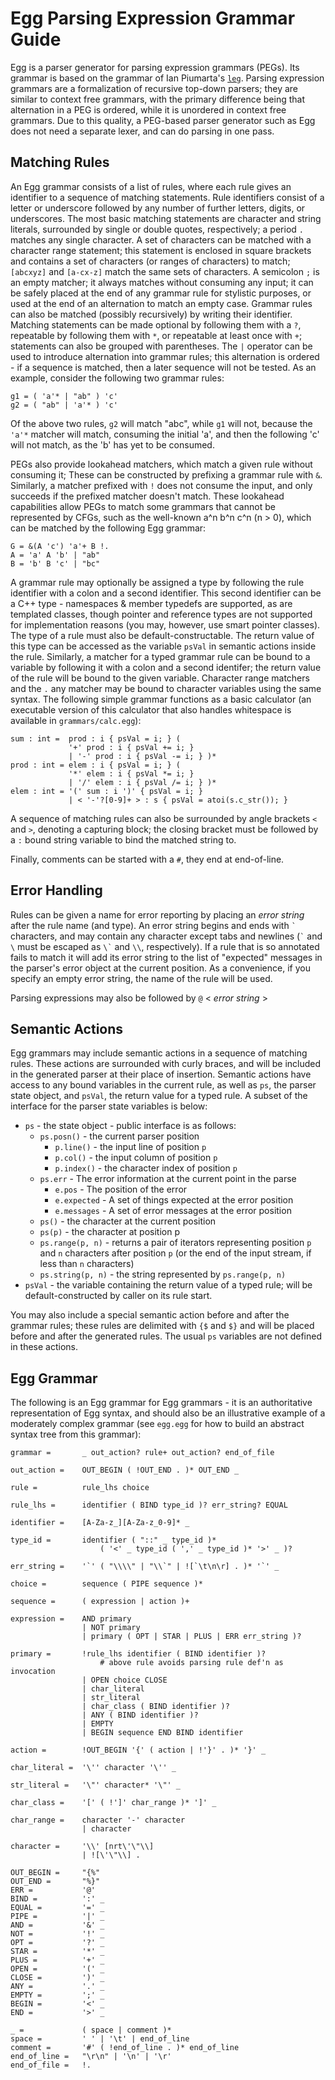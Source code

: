 # Egg Parsing Expression Grammar Guide #

Egg is a parser generator for parsing expression grammars (PEGs). 
Its grammar is based on the grammar of Ian Piumarta's [`leg`](http://piumarta.com/software/peg/). 
Parsing expression grammars are a formalization of recursive top-down parsers; they are similar to context free grammars, with the primary difference being that alternation in a PEG is ordered, while it is unordered in context free grammars. 
Due to this quality, a PEG-based parser generator such as Egg does not need a separate lexer, and can do parsing in one pass.

## Matching Rules ##

An Egg grammar consists of a list of rules, where each rule gives an identifier to a sequence of matching statements. 
Rule identifiers consist of a letter or underscore followed by any number of further letters, digits, or underscores. 
The most basic matching statements are character and string literals, surrounded by single or double quotes, respectively; a period `.` matches any single character. 
A set of characters can be matched with a character range statement; this statement is enclosed in square brackets and contains a set of characters (or ranges of characters) to match; `[abcxyz]` and `[a-cx-z]` match the same sets of characters. 
A semicolon `;` is an empty matcher; it always matches without consuming any input; it can be safely placed at the end of any grammar rule for stylistic purposes, or used at the end of an alternation to match an empty case. 
Grammar rules can also be matched (possibly recursively) by writing their identifier. 
Matching statements can be made optional by following them with a `?`, repeatable by following them with `*`, or repeatable at least once with `+`; statements can also be grouped with parentheses. 
The `|` operator can be used to introduce alternation into grammar rules; this alternation is ordered - if a sequence is matched, then a later sequence will not be tested. As an example, consider the following two grammar rules: 

    g1 = ( 'a'* | "ab" ) 'c'
    g2 = ( "ab" | 'a'* ) 'c'

Of the above two rules, `g2` will match "abc", while `g1` will not, because the `'a'*` matcher will match, consuming the initial 'a', and then the following 'c' will not match, as the 'b' has yet to be consumed. 

PEGs also provide lookahead matchers, which match a given rule without consuming it; These can be constructed by prefixing a grammar rule with `&`. 
Similarly, a matcher prefixed with `!` does not consume the input, and only succeeds if the prefixed matcher doesn't match. 
These lookahead capabilities allow PEGs to match some grammars that cannot be represented by CFGs, such as the well-known a^n b^n c^n (n > 0), which can be matched by the following Egg grammar: 

    G = &(A 'c') 'a'+ B !.
    A = 'a' A 'b' | "ab"
    B = 'b' B 'c' | "bc"

A grammar rule may optionally be assigned a type by following the rule identifier with a colon and a second identifier. 
This second identifier can be a C++ type - namespaces & member typedefs are supported, as are templated classes, though pointer and reference types are not supported for implementation reasons (you may, however, use smart pointer classes). 
The type of a rule must also be default-constructable. 
The return value of this type can be accessed as the variable `psVal` in semantic actions inside the rule. 
Similarly, a matcher for a typed grammar rule can be bound to a variable by following it with a colon and a second identifer; the return value of the rule will be bound to the given variable. 
Character range matchers and the `.` any matcher may be bound to character variables using the same syntax. 
The following simple grammar functions as a basic calculator (an executable version of this calculator that also handles whitespace is available in `grammars/calc.egg`):

    sum : int =  prod : i { psVal = i; } ( 
                 '+' prod : i { psVal += i; } 
                 | '-' prod : i { psVal -= i; } )*
    prod : int = elem : i { psVal = i; } (
                 '*' elem : i { psVal *= i; } 
                 | '/' elem : i { psVal /= i; } )*
    elem : int = '(' sum : i ')' { psVal = i; }
                 | < '-'?[0-9]+ > : s { psVal = atoi(s.c_str()); }

A sequence of matching rules can also be surrounded by angle brackets `<` and `>`, denoting a capturing block; the closing bracket must be followed by a `:` bound string variable to bind the matched string to.

Finally, comments can be started with a `#`, they end at end-of-line.

## Error Handling ##

Rules can be given a name for error reporting by placing an _error string_ after the rule name (and type). 
An error string begins and ends with `` ` `` characters, and may contain any character except tabs and newlines (`` ` `` and `\` must be escaped as `` \` `` and `\\`, respectively). 
If a rule that is so annotated fails to match it will add its error string to the list of "expected" messages in the parser's error object at the current position. 
As a convenience, if you specify an empty error string, the name of the rule will be used. 

Parsing expressions may also be followed by `@` < _error string_ >

## Semantic Actions ##

Egg grammars may include semantic actions in a sequence of matching rules. 
These actions are surrounded with curly braces, and will be included in the generated parser at their place of insertion. 
Semantic actions have access to any bound variables in the current rule, as well as `ps`, the parser state object, and `psVal`, the return value for a typed rule. 
A subset of the interface for the parser state variables is below:

- `ps` - the state object - public interface is as follows:
  - `ps.posn()` - the current parser position
    - `p.line()` - the input line of position `p`
    - `p.col()` - the input column of position `p`
    - `p.index()` - the character index of position `p`
  - `ps.err` - The error information at the current point in the parse
    - `e.pos` - The position of the error
    - `e.expected` - A set of things expected at the error position
    - `e.messages` - A set of error messages at the error position
  - `ps()` - the character at the current position
  - `ps(p)` - the character at position p
  - `ps.range(p, n)` - returns a pair of iterators representing position `p` and `n` characters after position `p` (or the end of the input stream, if less than `n` characters)
  - `ps.string(p, n)` - the string represented by `ps.range(p, n)`
- `psVal` - the variable containing the return value of a typed rule; will be default-constructed by caller on its rule start.

You may also include a special semantic action before and after the grammar rules; these rules are delimited with `{$` and `$}` and will be placed before and after the generated rules. 
The usual `ps` variables are not defined in these actions.

## Egg Grammar ##

The following is an Egg grammar for Egg grammars - it is an authoritative representation of Egg syntax, and should also be an illustrative example of a moderately complex grammar (see `egg.egg` for how to build an abstract syntax tree from this grammar): 

    grammar =		_ out_action? rule+ out_action? end_of_file

    out_action =	OUT_BEGIN ( !OUT_END . )* OUT_END _
    
    rule =			rule_lhs choice
    
    rule_lhs =		identifier ( BIND type_id )? err_string? EQUAL
    
    identifier =	[A-Za-z_][A-Za-z_0-9]* _

    type_id =		identifier ( "::" _ type_id )* 
    					( '<' _ type_id ( ',' _ type_id )* '>' _ )?
    
    err_string =	'`' ( "\\\\" | "\\`" | ![`\t\n\r] . )* '`' _
    
    choice =		sequence ( PIPE sequence )*
    
    sequence =		( expression | action )+
    
    expression =	AND primary
    				| NOT primary 
    				| primary ( OPT | STAR | PLUS | ERR err_string )? 
    
    primary =		!rule_lhs identifier ( BIND identifier )?
    					# above rule avoids parsing rule def'n as invocation
    				| OPEN choice CLOSE
    				| char_literal
    				| str_literal
    				| char_class ( BIND identifier )?
    				| ANY ( BIND identifier )?
    				| EMPTY
    				| BEGIN sequence END BIND identifier
    
    action =		!OUT_BEGIN '{' ( action | !'}' . )* '}' _
    
    char_literal =	'\'' character '\'' _
    
    str_literal =	'\"' character* '\"' _
    
    char_class =	'[' ( !']' char_range )* ']' _
    
    char_range =	character '-' character 
    				| character
    
    character =		'\\' [nrt\'\"\\]
    				| ![\'\"\\] .
    
	OUT_BEGIN =		"{%"
    OUT_END =		"%}"
    ERR =           '@'
    BIND =			':' _
    EQUAL =			'=' _
    PIPE =			'|' _
    AND =			'&' _
    NOT =			'!' _
    OPT =			'?' _
    STAR =			'*' _
    PLUS =			'+' _
    OPEN =			'(' _
    CLOSE =			')' _
    ANY =			'.' _
    EMPTY =			';' _
    BEGIN =			'<' _
    END =			'>' _
    
    _ =		 		( space | comment )*
    space =			' ' | '\t' | end_of_line
    comment =		'#' ( !end_of_line . )* end_of_line
    end_of_line = 	"\r\n" | '\n' | '\r'
    end_of_file = 	!.

